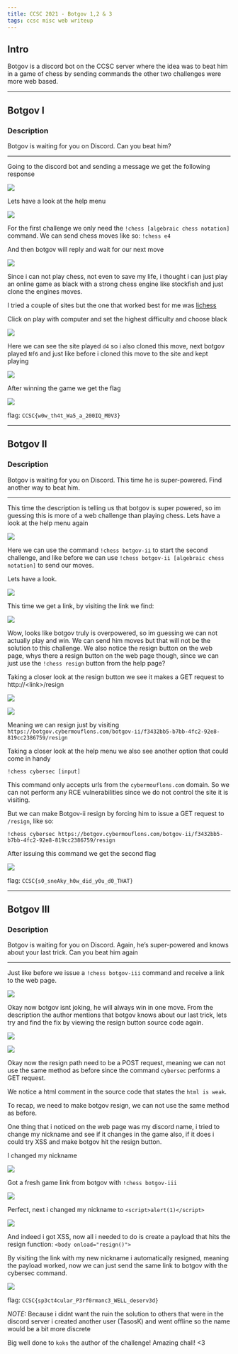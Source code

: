 ```yaml
---
title: CCSC 2021 - Botgov 1,2 & 3
tags: ccsc misc web writeup
---
```


## Intro

Botgov is a discord bot on the CCSC server where the idea was to beat him in a game of chess by sending commands the other two challenges were more web based.

___

## Botgov I

### Description

Botgov is waiting for you on Discord. Can you beat him?

___

Going to the discord bot and sending a message we get the following response

![](images/Pasted%20image%2020210420154847.png)

Lets have a look at the help menu

![](images/Pasted%20image%2020210420154939.png)

For the first challenge we only need the `!chess [algebraic chess notation]` command. We can send chess moves like so: `!chess e4`

And then botgov will reply and wait for our next move

![](images/Pasted%20image%2020210420155119.png)

Since i can not play chess, not even to save my life, i thought i can just play an online game as black with a strong chess engine like stockfish and just clone the engines moves. 

I tried a couple of sites but the one that worked best for me was [lichess](https://lichess.org/)

Click on play with computer and set the highest difficulty and choose black

![](images/Pasted%20image%2020210420155523.png)

Here we can see the site played `d4` so i also cloned this move, next botgov played `Nf6` and just like before i cloned this move to the site and kept playing

![](images/Pasted%20image%2020210420155728.png)

After winning the game we get the flag

![](images/Pasted%20image%2020210420155929.png)

flag: `CCSC{w0w_th4t_Wa5_a_200IQ_M0V3}`

___

## Botgov II
### Description

Botgov is waiting for you on Discord. This time he is super-powered. Find another way to beat him.

___

This time the description is telling us that botgov is super powered, so im guessing this is more of a web challenge than playing chess. Lets have a look at the help menu again

![](images/Pasted%20image%2020210420154939.png)

Here we can use the command `!chess botgov-ii` to start the second challenge, and like before we can use `!chess botgov-ii [algebraic chess notation]` to send our moves.

Lets have a look.

![](images/Pasted%20image%2020210420160545.png)

This time we get a link, by visiting the link we find:

![](images/Pasted%20image%2020210420160621.png)

Wow, looks like botgov truly is overpowered, so im guessing we can not actually play and win. We can send him moves but that will not be the solution to this challenge. We also notice the resign button on the web page, whys there a resign button on the web page though, since we can just use the `!chess resign` button from the help page?

Taking a closer look at the resign button we see it makes a GET request to http://\<link\>/resign

![](images/Pasted%20image%2020210420161639.png)

![](images/Pasted%20image%2020210420161651.png)


Meaning we can resign just by visiting `https://botgov.cybermouflons.com/botgov-ii/f3432bb5-b7bb-4fc2-92e8-819cc2386759/resign` 

Taking a closer look at the help menu we also see another option that could come in handy

`!chess cybersec [input]` 

This command only accepts urls from the `cybermouflons.com` domain. So we can not perform any RCE vulnerabilities since we do not control the site it is visiting.

But we can make Botgov-ii resign by forcing him to issue a GET request to `/resign`, like so: 

`!chess cybersec https://botgov.cybermouflons.com/botgov-ii/f3432bb5-b7bb-4fc2-92e8-819cc2386759/resign`

After issuing this command we get the second flag

![](images/Pasted%20image%2020210420161537.png)

flag: `CCSC{s0_sneAky_h0w_did_y0u_d0_THAT}`

___

## Botgov III
### Description

Botgov is waiting for you on Discord. Again, he’s super-powered and knows about your last trick. Can you beat him again

___

Just like before we issue a `!chess botgov-iii` command and receive a link to the web page.

![](images/Pasted%20image%2020210420162006.png)

Okay now botgov isnt joking, he will always win in one move. From the description the author mentions that botgov knows about our last trick, lets try and find the fix by viewing the resign button source code again.

![](images/Pasted%20image%2020210420162147.png)

![](images/Pasted%20image%2020210420162159.png)

Okay now the resign path need to be a POST request, meaning we can not use the same method as before since the command `cybersec` performs a GET request. 

We notice a html comment in the source code that states the `html is weak`.

To recap, we need to make botgov resign, we can not use the same method as before.

One thing that i noticed on the web page was my discord name, i tried to change my nickname and see if it changes in the game also, if it does i could try XSS and make botgov hit the resign button.

I changed my nickname

![](images/Pasted%20image%2020210420162554.png)

Got a fresh game link from botgov with `!chess botgov-iii`

![](images/Pasted%20image%2020210420162734.png)

Perfect, next i changed my nickname to `<script>alert(1)</script>`

![](images/Pasted%20image%2020210420162905.png)

And indeed i got XSS, now all i needed to do is create a payload that hits the resign function: `<body onload="resign()">`

By visiting the link with my new nickname i automatically resigned, meaning the payload worked, now we can just send the same link to botgov with the cybersec command.

![](images/Pasted%20image%2020210420163236.png)

flag: `CCSC{sp3ct4cular_P3rf0rmanc3_WELL_deserv3d}`

*NOTE:* Because i didnt want the ruin the solution to others that were in the discord server i created another user (TasosK) and went offline so the name would be a bit more discrete 

Big well done to `koks` the author of the challenge! Amazing chall! <3
